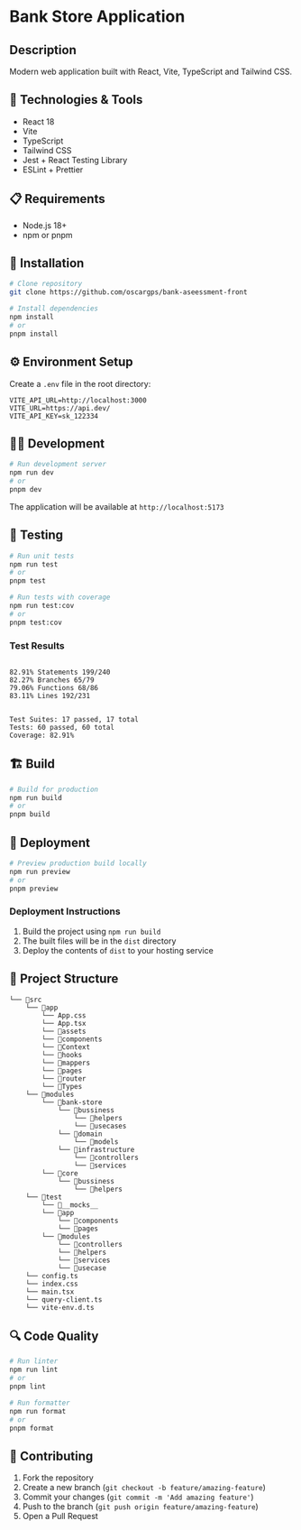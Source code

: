 # Bank Store Application

## Description
Modern web application built with React, Vite, TypeScript and Tailwind CSS.

## 🔧 Technologies & Tools
- React 18
- Vite
- TypeScript
- Tailwind CSS
- Jest + React Testing Library
- ESLint + Prettier

## 📋 Requirements
- Node.js 18+
- npm or pnpm

## 🚀 Installation

```bash
# Clone repository
git clone https://github.com/oscargps/bank-aseessment-front

# Install dependencies
npm install
# or
pnpm install
```

## ⚙️ Environment Setup
Create a `.env` file in the root directory:

```env
VITE_API_URL=http://localhost:3000
VITE_URL=https://api.dev/
VITE_API_KEY=sk_122334
```

## 🏃‍♂️ Development

```bash
# Run development server
npm run dev
# or
pnpm dev
```

The application will be available at `http://localhost:5173`

## 🧪 Testing

```bash
# Run unit tests
npm run test
# or
pnpm test

# Run tests with coverage
npm run test:cov
# or
pnpm test:cov
```

### Test Results
```

82.91% Statements 199/240
82.27% Branches 65/79
79.06% Functions 68/86
83.11% Lines 192/231


Test Suites: 17 passed, 17 total
Tests: 60 passed, 60 total
Coverage: 82.91%
```

## 🏗️ Build

```bash
# Build for production
npm run build
# or
pnpm build
```

## 🚀 Deployment

```bash
# Preview production build locally
npm run preview
# or
pnpm preview
```

### Deployment Instructions
1. Build the project using `npm run build`
2. The built files will be in the `dist` directory
3. Deploy the contents of `dist` to your hosting service

## 📁 Project Structure
```
└── 📁src
    └── 📁app
        └── App.css
        └── App.tsx
        └── 📁assets
        └── 📁components
        └── 📁Context
        └── 📁hooks
        └── 📁mappers
        └── 📁pages
        └── 📁router
        └── 📁Types
    └── 📁modules
        └── 📁bank-store
            └── 📁bussiness
                └── 📁helpers
                └── 📁usecases
            └── 📁domain
                └── 📁models
            └── 📁infrastructure
                └── 📁controllers
                └── 📁services
        └── 📁core
            └── 📁bussiness
                └── 📁helpers
    └── 📁test
        └── 📁__mocks__
        └── 📁app
            └── 📁components
            └── 📁pages
        └── 📁modules
            └── 📁controllers
            └── 📁helpers
            └── 📁services
            └── 📁usecase
    └── config.ts
    └── index.css
    └── main.tsx
    └── query-client.ts
    └── vite-env.d.ts
```


## 🔍 Code Quality

```bash
# Run linter
npm run lint
# or
pnpm lint

# Run formatter
npm run format
# or
pnpm format
```

## 👥 Contributing
1. Fork the repository
2. Create a new branch (`git checkout -b feature/amazing-feature`)
3. Commit your changes (`git commit -m 'Add amazing feature'`)
4. Push to the branch (`git push origin feature/amazing-feature`)
5. Open a Pull Request
